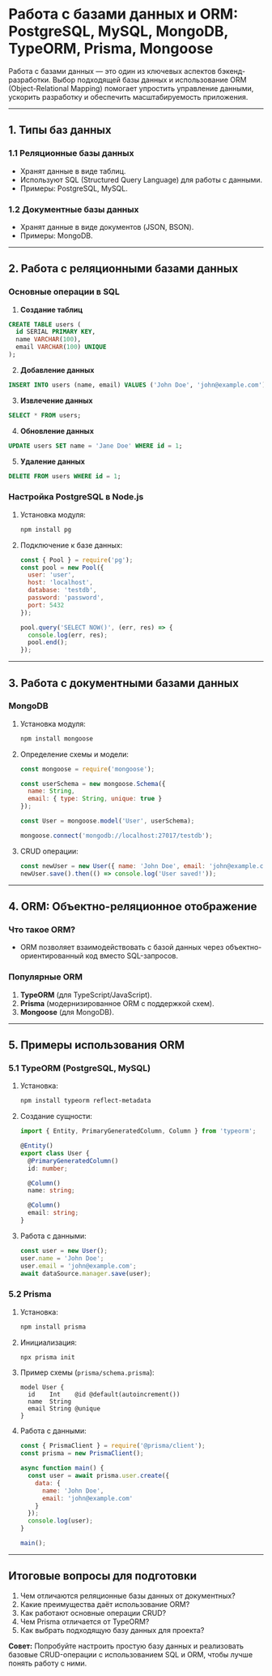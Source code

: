 # Работа с базами данных и ORM: PostgreSQL, MySQL, MongoDB, TypeORM, Prisma, Mongoose

Работа с базами данных — это один из ключевых аспектов бэкенд-разработки. Выбор подходящей базы данных и использование ORM (Object-Relational Mapping) помогает упростить управление данными, ускорить разработку и обеспечить масштабируемость приложения.

---

## 1. Типы баз данных

### 1.1 Реляционные базы данных
- Хранят данные в виде таблиц.
- Используют SQL (Structured Query Language) для работы с данными.
- Примеры: PostgreSQL, MySQL.

### 1.2 Документные базы данных
- Хранят данные в виде документов (JSON, BSON).
- Примеры: MongoDB.

---

## 2. Работа с реляционными базами данных

### Основные операции в SQL
1. **Создание таблиц**
```sql
CREATE TABLE users (
  id SERIAL PRIMARY KEY,
  name VARCHAR(100),
  email VARCHAR(100) UNIQUE
);
```

2. **Добавление данных**
```sql
INSERT INTO users (name, email) VALUES ('John Doe', 'john@example.com');
```

3. **Извлечение данных**
```sql
SELECT * FROM users;
```

4. **Обновление данных**
```sql
UPDATE users SET name = 'Jane Doe' WHERE id = 1;
```

5. **Удаление данных**
```sql
DELETE FROM users WHERE id = 1;
```

### Настройка PostgreSQL в Node.js
1. Установка модуля:
   ```bash
   npm install pg
   ```
2. Подключение к базе данных:
   ```javascript
   const { Pool } = require('pg');
   const pool = new Pool({
     user: 'user',
     host: 'localhost',
     database: 'testdb',
     password: 'password',
     port: 5432
   });

   pool.query('SELECT NOW()', (err, res) => {
     console.log(err, res);
     pool.end();
   });
   ```

---

## 3. Работа с документными базами данных

### MongoDB
1. Установка модуля:
   ```bash
   npm install mongoose
   ```
2. Определение схемы и модели:
   ```javascript
   const mongoose = require('mongoose');

   const userSchema = new mongoose.Schema({
     name: String,
     email: { type: String, unique: true }
   });

   const User = mongoose.model('User', userSchema);

   mongoose.connect('mongodb://localhost:27017/testdb');
   ```
3. CRUD операции:
   ```javascript
   const newUser = new User({ name: 'John Doe', email: 'john@example.com' });
   newUser.save().then(() => console.log('User saved!'));
   ```

---

## 4. ORM: Объектно-реляционное отображение

### Что такое ORM?
- ORM позволяет взаимодействовать с базой данных через объектно-ориентированный код вместо SQL-запросов.

### Популярные ORM
1. **TypeORM** (для TypeScript/JavaScript).
2. **Prisma** (модернизированное ORM с поддержкой схем).
3. **Mongoose** (для MongoDB).

---

## 5. Примеры использования ORM

### 5.1 TypeORM (PostgreSQL, MySQL)
1. Установка:
   ```bash
   npm install typeorm reflect-metadata
   ```
2. Создание сущности:
   ```typescript
   import { Entity, PrimaryGeneratedColumn, Column } from 'typeorm';

   @Entity()
   export class User {
     @PrimaryGeneratedColumn()
     id: number;

     @Column()
     name: string;

     @Column()
     email: string;
   }
   ```
3. Работа с данными:
   ```typescript
   const user = new User();
   user.name = 'John Doe';
   user.email = 'john@example.com';
   await dataSource.manager.save(user);
   ```

### 5.2 Prisma
1. Установка:
   ```bash
   npm install prisma
   ```
2. Инициализация:
   ```bash
   npx prisma init
   ```
3. Пример схемы (`prisma/schema.prisma`):
   ```prisma
   model User {
     id    Int    @id @default(autoincrement())
     name  String
     email String @unique
   }
   ```
4. Работа с данными:
   ```javascript
   const { PrismaClient } = require('@prisma/client');
   const prisma = new PrismaClient();

   async function main() {
     const user = await prisma.user.create({
       data: {
         name: 'John Doe',
         email: 'john@example.com'
       }
     });
     console.log(user);
   }

   main();
   ```

---

## Итоговые вопросы для подготовки

1. Чем отличаются реляционные базы данных от документных?
2. Какие преимущества даёт использование ORM?
3. Как работают основные операции CRUD?
4. Чем Prisma отличается от TypeORM?
5. Как выбрать подходящую базу данных для проекта?

**Совет:** Попробуйте настроить простую базу данных и реализовать базовые CRUD-операции с использованием SQL и ORM, чтобы лучше понять работу с ними.

